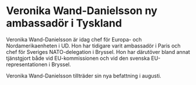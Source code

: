 # Veronika Wand-Danielsson ny ambassadör i Tyskland

Veronika Wand-Danielsson är idag chef för Europa- och Nordamerikaenheten i UD. Hon har tidigare varit ambassadör i Paris och chef för Sveriges NATO-delegation i Bryssel. Hon har därutöver bland annat tjänstgjort både vid EU-kommissionen och vid den svenska EU-representationen i Bryssel.

Veronika Wand-Danielsson tillträder sin nya befattning i augusti.
